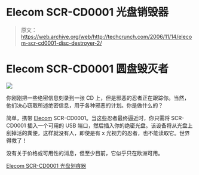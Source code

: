 # Elecom SCR-CD0001 光盘销毁器 

> 原文：<https://web.archive.org/web/http://techcrunch.com/2006/11/14/elecom-scr-cd0001-disc-destroyer-2/>

# Elecom SCR-CD0001 圆盘毁灭者

![](img/25dbf887e7317c74b8a3fef0edef9e53.png)

你刚刚把一些绝密信息刻录到一张 CD 上，但是邪恶的忍者正在跟踪你。当然，他们决心窃取所述绝密信息，用于各种邪恶的计划。你是做什么的？

简单，携带 [Elecom](https://web.archive.org/web/20201205235546/https://crunchbase.com/organization/elecom) SCR-CD0001。当这些忍者最终逼近时，你只需将 SCR-CD0001 插入一个可用的 USB 端口，然后插入你的绝密光盘。该设备将从光盘上刮掉活的粪便，这样就没有人，即使是有 x 光视力的忍者，也不能读取它。世界得救了！

没有关于价格或可用性的消息，但至少目前，它似乎只在欧洲可用。

[Elecom SCR-CD0001 光盘划痕器](https://web.archive.org/web/20201205235546/http://www.ubergizmo.com/15/archives/2006/11/elecom_scrcd0001_disc_scratcher.html)
